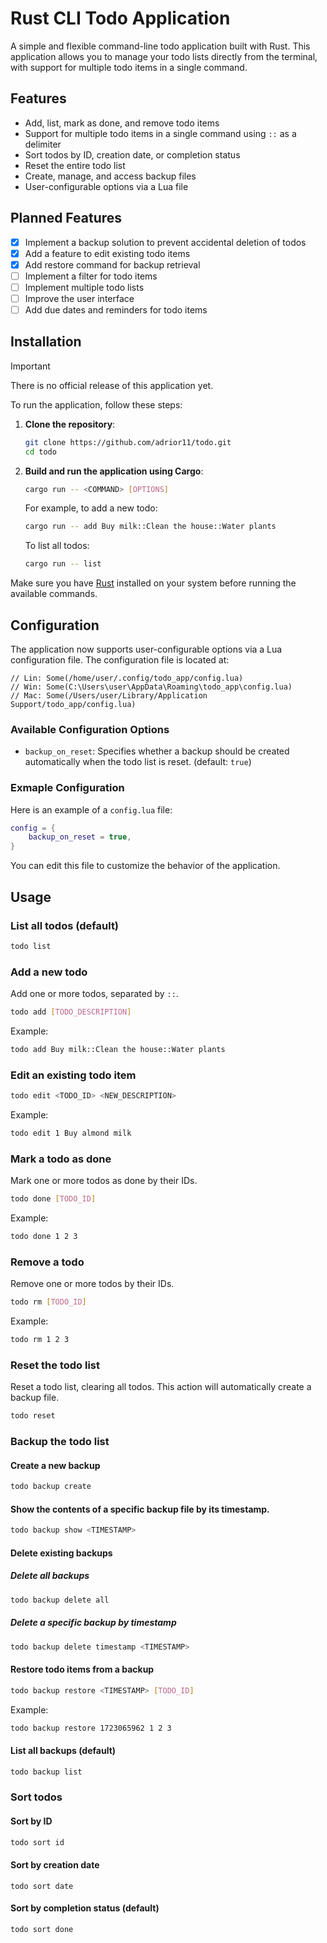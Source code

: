 # Rust CLI Todo Application

A simple and flexible command-line todo application built with Rust. 
This application allows you to manage your todo lists directly from the terminal, with support for multiple todo items in a single command.

## Features

- Add, list, mark as done, and remove todo items
- Support for multiple todo items in a single command using `::` as a delimiter
- Sort todos by ID, creation date, or completion status
- Reset the entire todo list
- Create, manage, and access backup files
- User-configurable options via a Lua file 

## Planned Features

- [X] Implement a backup solution to prevent accidental deletion of todos
- [X] Add a feature to edit existing todo items
- [X] Add restore command for backup retrieval
- [ ] Implement a filter for todo items
- [ ] Implement multiple todo lists
- [ ] Improve the user interface
- [ ] Add due dates and reminders for todo items

## Installation

> [!IMPORTANT]  
> There is no official release of this application yet.

To run the application, follow these steps:

1. **Clone the repository**:
    ```sh
    git clone https://github.com/adrior11/todo.git
    cd todo
    ```

2. **Build and run the application using Cargo**:
    ```sh
    cargo run -- <COMMAND> [OPTIONS]
    ```

    For example, to add a new todo:
    ```sh
    cargo run -- add Buy milk::Clean the house::Water plants
    ```

    To list all todos:
    ```sh
    cargo run -- list
    ```

Make sure you have [Rust](https://www.rust-lang.org/tools/install) installed on your system before running the available commands.

## Configuration

The application now supports user-configurable options via a Lua configuration file. The configuration file is located at:

```
// Lin: Some(/home/user/.config/todo_app/config.lua)
// Win: Some(C:\Users\user\AppData\Roaming\todo_app\config.lua)
// Mac: Some(/Users/user/Library/Application Support/todo_app/config.lua)
```

### Available Configuration Options

- `backup_on_reset`: Specifies whether a backup should be created automatically when the todo list is reset. (default: `true`)

### Exmaple Configuration 

Here is an example of a `config.lua` file:

```lua
config = { 
    backup_on_reset = true,
}
```

You can edit this file to customize the behavior of the application.

## Usage

### List all todos (default)
```sh
todo list
```

### Add a new todo

Add one or more todos, separated by `::`.

```sh
todo add [TODO_DESCRIPTION]
```

Example:

```sh
todo add Buy milk::Clean the house::Water plants
```

### Edit an existing todo item
```sh 
todo edit <TODO_ID> <NEW_DESCRIPTION>
```

Example:
```sh 
todo edit 1 Buy almond milk
```

### Mark a todo as done

Mark one or more todos as done by their IDs.

```sh
todo done [TODO_ID]
```

Example:

```sh
todo done 1 2 3
```

### Remove a todo

Remove one or more todos by their IDs.

```sh
todo rm [TODO_ID]
```

Example:
```sh
todo rm 1 2 3
```

### Reset the todo list

Reset a todo list, clearing all todos. This action will automatically create a backup file.

```sh 
todo reset
```

### Backup the todo list

#### Create a new backup 

```sh 
todo backup create
```

#### Show the contents of a specific backup file by its timestamp.

```sh 
todo backup show <TIMESTAMP>
```

#### Delete existing backups 

##### Delete all backups 

```sh 
todo backup delete all 
```

##### Delete a specific backup by timestamp 

```sh 
todo backup delete timestamp <TIMESTAMP>
```

#### Restore todo items from a backup

```sh
todo backup restore <TIMESTAMP> [TODO_ID]
```

Example:
```sh
todo backup restore 1723065962 1 2 3
```

#### List all backups (default)

```sh 
todo backup list
```

### Sort todos

#### Sort by ID 

```sh 
todo sort id
```

#### Sort by creation date

```
todo sort date
```

#### Sort by completion status (default)

```sh 
todo sort done
```

